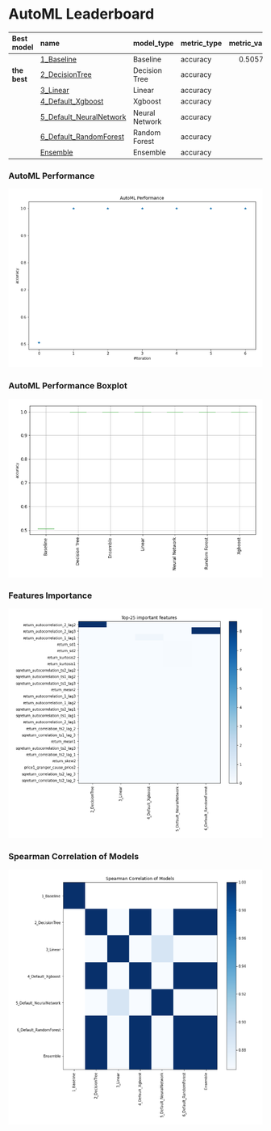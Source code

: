 # AutoML Leaderboard

| Best model   | name                                                         | model_type     | metric_type   |   metric_value |   train_time |
|:-------------|:-------------------------------------------------------------|:---------------|:--------------|---------------:|-------------:|
|              | [1_Baseline](1_Baseline/README.md)                           | Baseline       | accuracy      |       0.505747 |         1.63 |
| **the best** | [2_DecisionTree](2_DecisionTree/README.md)                   | Decision Tree  | accuracy      |       1        |         5.23 |
|              | [3_Linear](3_Linear/README.md)                               | Linear         | accuracy      |       1        |         5.21 |
|              | [4_Default_Xgboost](4_Default_Xgboost/README.md)             | Xgboost        | accuracy      |       1        |         4.59 |
|              | [5_Default_NeuralNetwork](5_Default_NeuralNetwork/README.md) | Neural Network | accuracy      |       1        |         3.82 |
|              | [6_Default_RandomForest](6_Default_RandomForest/README.md)   | Random Forest  | accuracy      |       1        |         8.15 |
|              | [Ensemble](Ensemble/README.md)                               | Ensemble       | accuracy      |       1        |         0.18 |

### AutoML Performance
![AutoML Performance](ldb_performance.png)

### AutoML Performance Boxplot
![AutoML Performance Boxplot](ldb_performance_boxplot.png)

### Features Importance
![features importance across models](features_heatmap.png)



### Spearman Correlation of Models
![models spearman correlation](correlation_heatmap.png)

